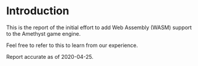 # Introduction

This is the report of the initial effort to add Web Assembly (WASM) support to the Amethyst game engine.

Feel free to refer to this to learn from our experience.

Report accurate as of 2020-04-25.
